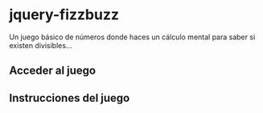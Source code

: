 # jquery-fizzbuzz
Un juego básico de números donde haces un cálculo mental para saber si existen divisibles...

## Acceder al juego

## Instrucciones del juego

